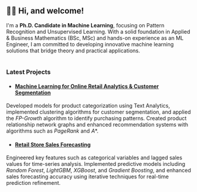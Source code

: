 ## 👋🏻 Hi, and welcome!

I'm a **Ph.D. Candidate in Machine Learning**, focusing on Pattern Recognition and Unsupervised Learning. With a solid foundation in Applied & Business Mathematics (BSc, MSc) and hands-on experience as an ML Engineer, I am committed to developing innovative machine learning solutions that bridge theory and practical applications.

#

### Latest Projects

- #### [Machine Learning for Online Retail Analytics & Customer Segmentation](https://github.com/semoglou/Machine-Learning-Customer-Segmentation)
Developed models for product categorization using Text Analytics, implemented clustering algorithms for customer segmentation, and applied the *FP-Growth* algorithm to identify purchasing patterns. Created product relationship network graphs and enhanced recommendation systems with algorithms such as *PageRank* and *A**.

- #### [Retail Store Sales Forecasting](https://github.com/semoglou/Retail-Store-Sales-Forecasting)
Engineered key features such as categorical variables and lagged sales values for time-series analysis. Implemented predictive models including *Random Forest*, *LightGBM*, *XGBoost*, and *Gradient Boosting*, and enhanced sales forecasting accuracy using iterative techniques for real-time prediction refinement.

